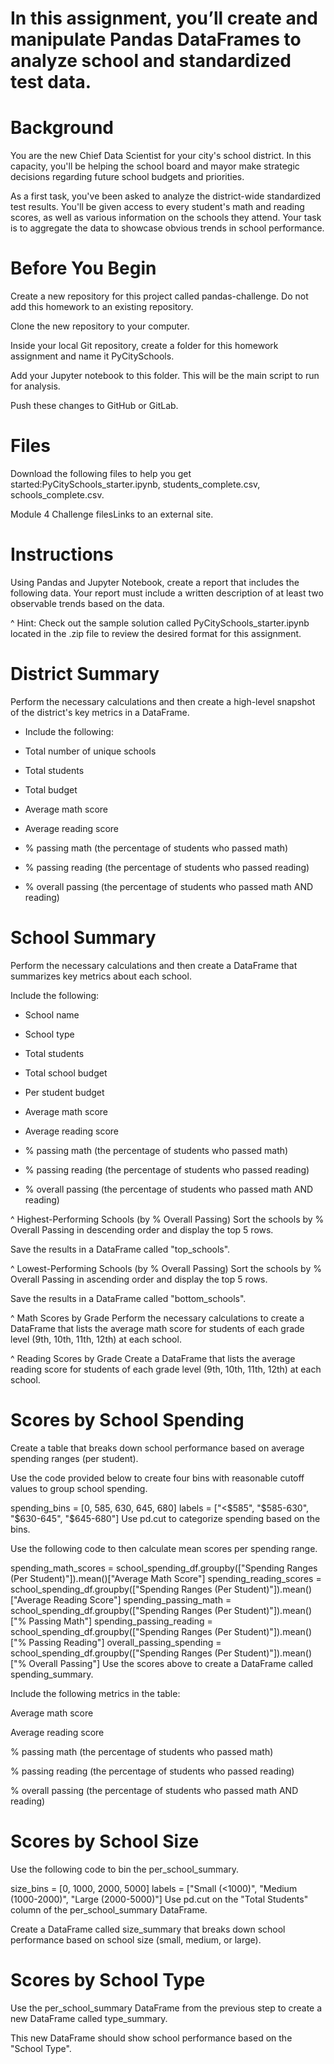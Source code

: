 # In this assignment, you’ll create and manipulate Pandas DataFrames to analyze school and standardized test data.

# Background

You are the new Chief Data Scientist for your city's school district. In this capacity, you'll be helping the school board and mayor make strategic decisions regarding future school budgets and priorities.

As a first task, you've been asked to analyze the district-wide standardized test results. You'll be given access to every student's math and reading scores, as well as various information on the schools they attend. Your task is to aggregate the data to showcase obvious trends in school performance.

# Before You Begin
Create a new repository for this project called pandas-challenge. Do not add this homework to an existing repository.

Clone the new repository to your computer.

Inside your local Git repository, create a folder for this homework assignment and name it PyCitySchools.

Add your Jupyter notebook to this folder. This will be the main script to run for analysis.

Push these changes to GitHub or GitLab.

# Files
Download the following files to help you get started:PyCitySchools_starter.ipynb, students_complete.csv, schools_complete.csv.

Module 4 Challenge filesLinks to an external site.

# Instructions
Using Pandas and Jupyter Notebook, create a report that includes the following data. Your report must include a written description of at least two observable trends based on the data.

^ Hint: Check out the sample solution called PyCitySchools_starter.ipynb located in the .zip file to review the desired format for this assignment.

# District Summary
Perform the necessary calculations and then create a high-level snapshot of the district's key metrics in a DataFrame.

* Include the following:

* Total number of unique schools

* Total students

* Total budget

* Average math score

* Average reading score

* % passing math (the percentage of students who passed math)

* % passing reading (the percentage of students who passed reading)

* % overall passing (the percentage of students who passed math AND reading)

# School Summary
Perform the necessary calculations and then create a DataFrame that summarizes key metrics about each school.

Include the following:

* School name

* School type

* Total students

* Total school budget

* Per student budget

* Average math score

* Average reading score

* % passing math (the percentage of students who passed math)

* % passing reading (the percentage of students who passed reading)

* % overall passing (the percentage of students who passed math AND reading)

^ Highest-Performing Schools (by % Overall Passing)
Sort the schools by % Overall Passing in descending order and display the top 5 rows.

Save the results in a DataFrame called "top_schools".

^ Lowest-Performing Schools (by % Overall Passing)
Sort the schools by % Overall Passing in ascending order and display the top 5 rows.

Save the results in a DataFrame called "bottom_schools".

^ Math Scores by Grade
Perform the necessary calculations to create a DataFrame that lists the average math score for students of each grade level (9th, 10th, 11th, 12th) at each school.

^ Reading Scores by Grade
Create a DataFrame that lists the average reading score for students of each grade level (9th, 10th, 11th, 12th) at each school.

# Scores by School Spending
Create a table that breaks down school performance based on average spending ranges (per student).

Use the code provided below to create four bins with reasonable cutoff values to group school spending.

spending_bins = [0, 585, 630, 645, 680]
labels = ["<$585", "$585-630", "$630-645", "$645-680"]
Use pd.cut to categorize spending based on the bins.

Use the following code to then calculate mean scores per spending range.

spending_math_scores = school_spending_df.groupby(["Spending Ranges (Per Student)"]).mean()["Average Math Score"]
spending_reading_scores = school_spending_df.groupby(["Spending Ranges (Per Student)"]).mean()["Average Reading Score"]
spending_passing_math = school_spending_df.groupby(["Spending Ranges (Per Student)"]).mean()["% Passing Math"]
spending_passing_reading = school_spending_df.groupby(["Spending Ranges (Per Student)"]).mean()["% Passing Reading"]
overall_passing_spending = school_spending_df.groupby(["Spending Ranges (Per Student)"]).mean()["% Overall Passing"]
Use the scores above to create a DataFrame called spending_summary.

Include the following metrics in the table:

Average math score

Average reading score

% passing math (the percentage of students who passed math)

% passing reading (the percentage of students who passed reading)

% overall passing (the percentage of students who passed math AND reading)

# Scores by School Size
Use the following code to bin the per_school_summary.

size_bins = [0, 1000, 2000, 5000]
labels = ["Small (<1000)", "Medium (1000-2000)", "Large (2000-5000)"]
Use pd.cut on the "Total Students" column of the per_school_summary DataFrame.

Create a DataFrame called size_summary that breaks down school performance based on school size (small, medium, or large).

# Scores by School Type
Use the per_school_summary DataFrame from the previous step to create a new DataFrame called type_summary.

This new DataFrame should show school performance based on the "School Type".